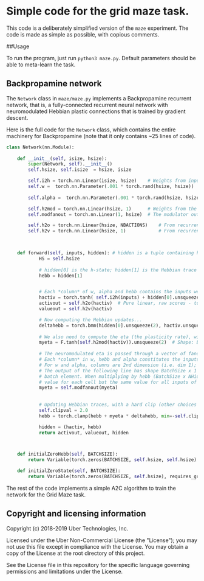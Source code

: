 # Simple code for the grid maze task.

This code is a deliberately simplified version of the `maze` experiment. The
code is made as simple as possible, with copious comments.


##Usage

To run the program, just run `python3 maze.py`.
Default parameters should be able to meta-learn the task.

## Backpropamine network

The `Network` class in `maze/maze.py` implements a Backpropamine recurrent
network, that is, a fully-connected recurrent neural network with
neuromodulated Hebbian plastic connections that is trained by gradient descent.  

Here is the full code for the `Network` class, which contains the entire machinery for Backpropamine (note that it only contains ~25 lines of code).

```python
class Network(nn.Module):
    
    def __init__(self, isize, hsize): 
        super(Network, self).__init__()
        self.hsize, self.isize  = hsize, isize 

        self.i2h = torch.nn.Linear(isize, hsize)    # Weights from input to recurrent layer
        self.w =  torch.nn.Parameter(.001 * torch.rand(hsize, hsize))   # Baseline ("fixed") component of the plastic recurrent layer
        
        self.alpha =  torch.nn.Parameter(.001 * torch.rand(hsize, hsize))   # Plasticity coefficients of the plastic recurrent layer; one alpha coefficient per recurrent connection

        self.h2mod = torch.nn.Linear(hsize, 1)      # Weights from the recurrent layer to the (single) neurodulator output
        self.modfanout = torch.nn.Linear(1, hsize)  # The modulator output is passed through a different 'weight' for each neuron (it 'fans out' over neurons)

        self.h2o = torch.nn.Linear(hsize, NBACTIONS)    # From recurrent to outputs (action probabilities)
        self.h2v = torch.nn.Linear(hsize, 1)            # From recurrent to value-prediction (used for A2C)


        
    def forward(self, inputs, hidden): # hidden is a tuple containing h-state and the hebbian trace 
            HS = self.hsize
        
            # hidden[0] is the h-state; hidden[1] is the Hebbian trace
            hebb = hidden[1]


            # Each *column* of w, alpha and hebb contains the inputs weights to a single neuron
            hactiv = torch.tanh( self.i2h(inputs) + hidden[0].unsqueeze(1).bmm(self.w + torch.mul(self.alpha, hebb)).squeeze(1)  )
            activout = self.h2o(hactiv)  # Pure linear, raw scores - to be softmaxed later, outside the function
            valueout = self.h2v(hactiv)

            # Now computing the Hebbian updates...
            deltahebb = torch.bmm(hidden[0].unsqueeze(2), hactiv.unsqueeze(1))  # Batched outer product of previous hidden state with new hidden state
            
            # We also need to compute the eta (the plasticity rate), wich is determined by neuromodulation
            myeta = F.tanh(self.h2mod(hactiv)).unsqueeze(2)  # Shape: BatchSize x 1 x 1
            
            # The neuromodulated eta is passed through a vector of fanout weights, one per neuron.
            # Each *column* in w, hebb and alpha constitutes the inputs to a single cell
            # For w and alpha, columns are 2nd dimension (i.e. dim 1); for hebb, it's dimension 2 (dimension 0 is batch)
            # The output of the following line has shape BatchSize x 1 x NHidden, i.e. 1 line and NHidden columns for each 
            # batch element. When multiplying by hebb (BatchSize x NHidden x NHidden), broadcasting will provide a different
            # value for each cell but the same value for all inputs of a cell, as required by fanout concept.
            myeta = self.modfanout(myeta) 
            
            
            # Updating Hebbian traces, with a hard clip (other choices are possible)
            self.clipval = 2.0
            hebb = torch.clamp(hebb + myeta * deltahebb, min=-self.clipval, max=self.clipval)

            hidden = (hactiv, hebb)
            return activout, valueout, hidden



    def initialZeroHebb(self, BATCHSIZE):
        return Variable(torch.zeros(BATCHSIZE, self.hsize, self.hsize) , requires_grad=False)

    def initialZeroState(self, BATCHSIZE):
        return Variable(torch.zeros(BATCHSIZE, self.hsize), requires_grad=False )

```


The rest of the code implements a simple
A2C algorithm to train the network for the Grid Maze task.

## Copyright and licensing information

Copyright (c) 2018-2019 Uber Technologies, Inc.

Licensed under the Uber Non-Commercial License (the "License");
you may not use this file except in compliance with the License.
You may obtain a copy of the License at the root directory of this project. 

See the License file in this repository for the specific language governing 
permissions and limitations under the License.

